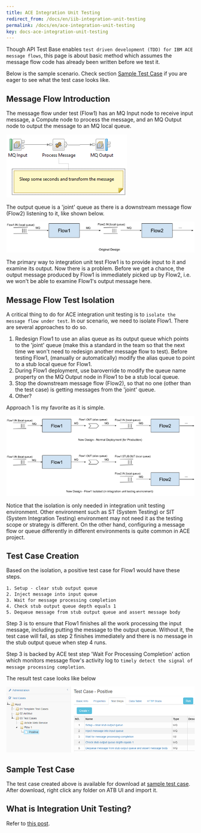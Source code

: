 ```yaml
---
title: ACE Integration Unit Testing
redirect_from: /docs/en/iib-integration-unit-testing
permalink: /docs/en/ace-integration-unit-testing
key: docs-ace-integration-unit-testing
---
```

Though API Test Base enables `test driven development (TDD) for IBM ACE message flows`, this page is about basic method which assumes the message flow code has already been written before we test it.

Below is the sample scenario. Check section [Sample Test Case](#sample-test-case) if you are eager to see what the test case looks like.

## Message Flow Introduction

The message flow under test (Flow1) has an MQ Input node to receive input message, a Compute node to process the message, and an MQ Output node to output the message to an MQ local queue. 

![Flow1 Code](../../screenshots/ace/flow1-code-diagram.png)

The output queue is a 'joint' queue as there is a downstream message flow (Flow2) listening to it, like shown below.

![Original Design](../../screenshots/ace/original-design.png)

The primary way to integration unit test Flow1 is to provide input to it and examine its output. Now there is a problem. Before we get a chance, the output message produced by Flow1 is immediately picked up by Flow2, i.e. we won't be able to examine Flow1's output message here.

## Message Flow Test Isolation
A critical thing to do for ACE integration unit testing is to `isolate the message flow under test`. In our scenario, we need to isolate Flow1. There are several approaches to do so.
1. Redesign Flow1 to use an alias queue as its output queue which points to the 'joint' queue (make this a standard in the team so that the next time we won't need to redesign another message flow to test). Before testing Flow1, (manually or automatically) modify the alias queue to point to a stub local queue for Flow1.
2. During Flow1 deployment, use baroverride to modify the queue name property on the MQ Output node in Flow1 to be a stub local queue.
3. Stop the downstream message flow (Flow2), so that no one (other than the test case) is getting messages from the 'joint' queue.
4. Other?

Approach 1 is my favorite as it is simple.

![New Design](../../screenshots/ace/new-design.png)

Notice that the isolation is only needed in integration unit testing environment. Other environment such as ST (System Testing) or SIT (System Integration Testing) environment may not need it as the testing scope or strategy is different. On the other hand, configuring a message flow or queue differently in different environments is quite common in ACE project.
   
## Test Case Creation
Based on the isolation, a positive test case for Flow1 would have these steps.

    1. Setup - clear stub output queue
    2. Inject message into input queue
    3. Wait for message processing completion
    4. Check stub output queue depth equals 1
    5. Dequeue message from stub output queue and assert message body    

Step 3 is to ensure that Flow1 finishes all the work processing the input message, including putting the message to the output queue. Without it, the test case will fail, as step 2 finishes immediately and there is no message in the stub output queue when step 4 runs.

Step 3 is backed by ACE test step 'Wait For Processing Completion' action which monitors message flow's activity log to `timely detect the signal of message processing completion`.

The result test case looks like below

![Queue to Queue](../../screenshots/ace/queue-to-queue.png)

## Sample Test Case
The test case created above is available for download at <a href="../../sample-testcases/ace/queue-to-queue/Positive.json" download>sample test case</a>. After download, right click any folder on ATB UI and import it.

## What is Integration Unit Testing?
Refer to [this post](https://medium.com/@zhengwang666/integration-unit-testing-683fbf995c43).